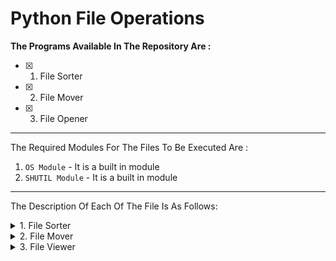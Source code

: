 # Python File Operations
**The Programs Available In The Repository Are :**

 - [X] 1. File Sorter
 - [X] 2. File Mover
 - [X] 3. File Opener

---
The Required Modules For The Files To Be Executed Are :

1. `OS Module` - It is a built in module
2. `SHUTIL Module` - It is a built in module
---

The Description Of Each Of The File Is As Follows:

<details>
<summary> 1. File Sorter </summary>

 
This script recursively organizes files in a directory by creating separate folders for each file extension and moving the corresponding files into their respective folders. 

*The Breakdown Of The File :*
> 1.  The script prompts the user to enter a directory path that they want to organize.
> 
> 2.  It uses the `os.walk` function to traverse the specified directory and its subdirectories, retrieving information about all the files and directories within it. 
>    
> 3.  For each file encountered, the script extracts the file extension using `os.path.splitext(file)[1]`.    
> 
> 4.  It creates a target directory for the specific file extension, using the uppercase extension as the directory name. If the target directory doesn't already exist, it creates it using `os.mkdir(target_directory)`.  
>   
> 5.  The script moves each file to its corresponding target directory using `shutil.move`, and it prints a message indicating the file has been moved. Once all the files have been processed, it prints "File organization completed!" to signify the completion of the organization process.
</details>

<details>
<summary> 2. File Mover </summary>

 
This script defines a function move_files that moves all files from a source folder to a destination folder, and then prompts the user to input the paths for the source and destination folders to execute the function.

*The Breakdown Of The File :*
> 1. The code begins by importing the shutil module, which provides functions for file operations, including moving files.
>   
> 2. The code defines a function named `move_files` that takes two parameters: `source_folder` and `destination_folder`. This function is responsible for moving files from the source folder to the destination folder.
>   
> 3. Within the `move_files` function, a `for` loop is used to iterate over each file in the source folder. It uses `os.listdir(source_folder)` to retrieve a list of file names in the source folder.
>   
> 4. For each file in the source folder, the code constructs the source path by joining the `source_folder` and the `file_name` using `os.path.join()`. Similarly, the destination path is constructed by joining the `destination_folder` and the `file_name`.
>   
> 5. Inside the loop, the `shutil.move()` function is called to move the file from the source path to the destination path. This function moves the file to the destination folder and removes it from the source folder.
>   
> After defining the function, the code prompts the user to enter the paths for the source and destination folders using the `input()` function. Finally, the `move_files` function is called with the provided source and destination folders to move the files.

</details>

<details>
<summary> 3. File Viewer </summary>

 
The script provides a user-friendly interface for navigating and exploring subfolders, viewing files within a selected subfolder, and opening specific files using the default file viewer on the system.

*The Breakdown Of The File :*
> 1. List Subfolders: The program starts by listing all the subfolders present in the specified directory. It displays each subfolder along with an index number, allowing the user to identify and select a subfolder of interest.
>   
> 2. Open Subfolder: Once the user selects a subfolder by entering its index number, the program opens that subfolder. It verifies the index entered by the user and constructs the path to the selected subfolder. Then it sets the current_directory variable to the path of the opened subfolder.
>   
> 3. View Files: After opening a subfolder, the user can choose the "View files" option. The program lists all the files present in the currently open subfolder. If there are no files, it informs the user accordingly. Otherwise, it displays each file along with an index number.
>    
> 4. Open File: If the user wants to open a specific file, they can choose the "Open file" option. The program verifies that a subfolder is currently open and prompts the user to enter the index number of the file they wish to open. Once a valid index is entered, the program constructs the path to the selected file within the open subfolder and opens it using the default file viewer on the system.
>   
>  5. Quit: The user has the option to quit the program by selecting the "Quit" option. This exits the program and ends the execution.
 
</details>
